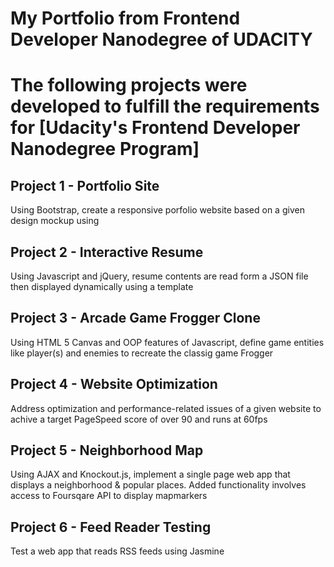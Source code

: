 # My Portfolio from Frontend Developer Nanodegree of UDACITY

# The following projects were developed to fulfill the requirements for [Udacity's Frontend Developer Nanodegree Program]


## Project 1 - Portfolio Site 

Using Bootstrap, create a responsive porfolio website based on a given design mockup using 

## Project 2 - Interactive Resume

Using Javascript and jQuery, resume contents are read form a JSON file then displayed dynamically using a template

## Project 3 - Arcade Game Frogger Clone

Using HTML 5 Canvas and OOP features of Javascript, define game entities like player(s) and enemies to recreate the classig game Frogger

## Project 4 - Website Optimization

Address optimization and performance-related issues of a given website to achive a target PageSpeed score of over 90 and runs at 60fps

## Project 5 - Neighborhood Map

Using AJAX and Knockout.js, implement a single page web app that displays a neighborhood & popular places. Added functionality involves access to Foursqare API to display mapmarkers

## Project 6 - Feed Reader Testing

Test a web app that reads RSS feeds using Jasmine


[dacity's Frontend Developer Nanodegree Program]:https://www.udacity.com/course/front-end-web-developer-nanodegree--nd001